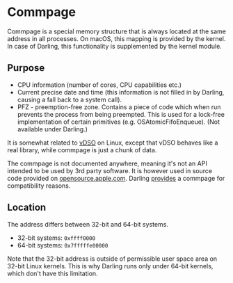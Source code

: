 # Commpage

Commpage is a special memory structure that is always located at the same
address in all processes. On macOS, this mapping is provided by the kernel. In
case of Darling, this functionality is supplemented by the kernel module.

## Purpose

* CPU information (number of cores, CPU capabilities etc.)
* Current precise date and time (this information is not filled in by Darling,
  causing a fall back to a system call).
* PFZ - preemption-free zone. Contains a piece of code which when run prevents
  the process from being preempted. This is used for a lock-free implementation
  of certain primitives (e.g. OSAtomicFifoEnqueue). (Not available under
  Darling.)

It is somewhat related to [vDSO](https://en.wikipedia.org/wiki/VDSO) on Linux,
except that vDSO behaves like a real library, while commpage is just a chunk of
data.

The commpage is not documented anywhere, meaning it's not an API intended to be
used by 3rd party software. It is however used in source code provided on
[opensource.apple.com](http://opensource.apple.com). Darling
[provides](https://github.com/darlinghq/darling-newlkm/blob/master/darling/commpage.c)
a commpage for compatibility reasons.

## Location

The address differs between 32-bit and 64-bit systems.

*  32-bit systems: `0xffff0000`
*  64-bit systems: `0x7fffffe00000`

Note that the 32-bit address is outside of permissible user space area on 32-bit
Linux kernels. This is why Darling runs only under 64-bit kernels, which don't
have this limitation.
